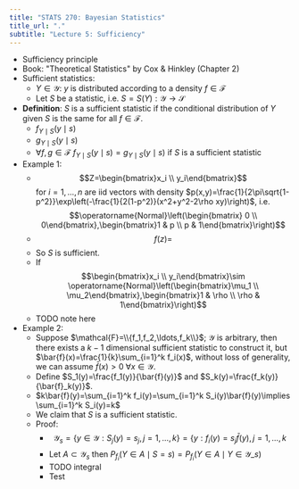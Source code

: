 ```yaml
---
title: "STATS 270: Bayesian Statistics"
title_url: "."
subtitle: "Lecture 5: Sufficiency"
---
```


- Sufficiency principle
- Book: "Theoretical Statistics" by Cox & Hinkley (Chapter 2)
- Sufficient statistics:
  - $Y\in\mathcal{Y}$: $y$ is distributed according to a density
    $f\in\mathcal{F}$
  - Let $S$ be a statistic, i.e. $S=S(Y): \mathcal{Y}\to\mathcal{S}$
- **Definition**: $S$ is a sufficient statistic if the conditional distribution of $Y$ given
  $S$ is the same for all $f\in\mathcal{F}$.
  - $f_{Y\mid S}(y\mid s)$
  - $g_{Y\mid S}(y\mid s)$
  - $\forall f,g\in\mathcal{F}\;f_{Y\mid S}(y\mid s)=g_{Y\mid S}(y\mid s)$ if
    $S$ is a sufficient statistic
- Example 1:
  - $$Z=\begin{bmatrix}x_i \\ y_i\end{bmatrix}$$ for $i=1,\ldots,n$ are iid
    vectors with density
    $p(x,y)=\frac{1}{2\pi\sqrt{1-p^2}}\exp\left(-\frac{1}{2(1-p^2)}(x^2+y^2-2\rho xy)\right)$,
    i.e. $$\operatorname{Normal}\left(\begin{bmatrix} 0 \\
  0\end{bmatrix},\begin{bmatrix}1 & p \\ p & 1\end{bmatrix}\right)$$
  - $$f(z)=$$
  - So $S$ is sufficient.
  - If $$\begin{bmatrix}x_i \\ y_i\end{bmatrix}\sim
  \operatorname{Normal}\left(\begin{bmatrix}\mu_1 \\
  \mu_2\end{bmatrix},\begin{bmatrix}1 & \rho \\ \rho & 1\end{bmatrix}\right)$$
  - TODO note here
- Example 2:
  - Suppose $\mathcal{F}=\\{f_1,f_2,\ldots,f_k\\}$; $\mathcal{Y}$ is arbitrary,
    then there exists a $k-1$ dimensional sufficient statistic to construct it,
    but $\bar{f}(x)=\frac{1}{k}\sum_{i=1}^k f_i(x)$, without loss of generality,
    we can assume $\bar{f}(x)>0\;\forall x\in\mathcal{Y}$.
  - Define $S_1(y)=\frac{f_1(y)}{\bar{f}(y)}$ and
    $S_k(y)=\frac{f_k(y)}{\bar{f}_k(y)}$.
  - $k\bar{f}(y)=\sum_{i=1}^k f_i(y)=\sum_{i=1}^k S_i(y)\bar{f}(y)\implies
  \sum_{i=1}^k S_i(y)=k$
  - We claim that $S$ is a sufficient statistic.
  - Proof:
    - $$
      \mathcal{Y}_s=\{y\in\mathcal{Y}: S_j(y)=s_j, j=1,\ldots,k\}=\{y:
      f_i(y)=s_j\bar{f}(y), j=1,\ldots,k
      $$
    - Let $A\subset \mathcal{Y}_s$ then $P_{f_i}(Y\in A\mid S=s)=P_{f_i}(Y\in A\mid Y\in
      \mathcal{Y}\_s)$
    - TODO integral
    - Test
